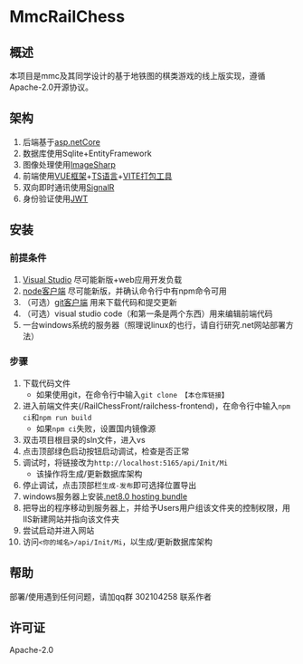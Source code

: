 # MmcRailChess

## 概述
本项目是mmc及其同学设计的基于地铁图的棋类游戏的线上版实现，遵循Apache-2.0开源协议。
## 架构
1. 后端基于[asp.netCore](https://dotnet.microsoft.com/zh-cn/apps/aspnet)
2. 数据库使用Sqlite+EntityFramework
3. 图像处理使用[ImageSharp](https://sixlabors.com/products/imagesharp/)
4. 前端使用[VUE框架](https://vuejs.org)+[TS语言](https://typescriptlang.org)+[VITE打包工具](https://vite.dev)
5. 双向即时通讯使用[SignalR](https://dotnet.microsoft.com/zh-cn/apps/aspnet/signalr)
6. 身份验证使用[JWT](https://jwt.io)

## 安装
### 前提条件
1. [Visual Studio](https://visualstudio.microsoft.com/zh-hans/) 尽可能新版+web应用开发负载
2. [node客户端](https://nodejs.org/en) 尽可能新版，并确认命令行中有npm命令可用
3. （可选）[git客户端](https://git-scm.com/downloads) 用来下载代码和提交更新
4. （可选）visual studio code（和第一条是两个东西）用来编辑前端代码
5. 一台windows系统的服务器（照理说linux的也行，请自行研究.net网站部署方法）

### 步骤
1. 下载代码文件  
    - 如果使用git，在命令行中输入`git clone 【本仓库链接】`
2. 进入前端文件夹(/RailChessFront/railchess-frontend)，在命令行中输入`npm ci`和`npm run build`
    - 如果`npm ci`失败，设置国内镜像源
3. 双击项目根目录的sln文件，进入vs
4. 点击顶部绿色启动按钮启动调试，检查是否正常
5. 调试时，将链接改为`http://localhost:5165/api/Init/Mi`
    - 该操作将生成/更新数据库架构
6. 停止调试，点击顶部栏`生成-发布`即可选择位置导出
7. windows服务器上安装[.net8.0 hosting bundle](https://dotnet.microsoft.com/zh-cn/download/dotnet/thank-you/runtime-aspnetcore-8.0.12-windows-hosting-bundle-installer)
8. 把导出的程序移动到服务器上，并给予Users用户组该文件夹的控制权限，用IIS新建网站并指向该文件夹
9. 尝试启动并进入网站
10. 访问`<你的域名>/api/Init/Mi`，以生成/更新数据库架构

## 帮助
部署/使用遇到任何问题，请加qq群 302104258 联系作者

## 许可证
Apache-2.0